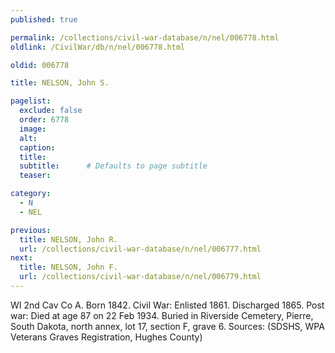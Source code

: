 ```yaml
---
published: true

permalink: /collections/civil-war-database/n/nel/006778.html
oldlink: /CivilWar/db/n/nel/006778.html

oldid: 006778

title: NELSON, John S.

pagelist:
  exclude: false
  order: 6778
  image: 
  alt:
  caption:
  title:
  subtitle:      # Defaults to page subtitle
  teaser:

category: 
  - N 
  - NEL

previous:
  title: NELSON, John R.
  url: /collections/civil-war-database/n/nel/006777.html  
next:
  title: NELSON, John F.
  url: /collections/civil-war-database/n/nel/006779.html   
---
```

WI 2nd Cav Co A. Born 1842. Civil War: Enlisted 1861. Discharged 1865. Post war: Died at age 87 on 22 Feb 1934. Buried in Riverside Cemetery, Pierre, South Dakota, north annex, lot 17, section F, grave 6. Sources: (SDSHS, WPA Veterans Graves Registration, Hughes County)